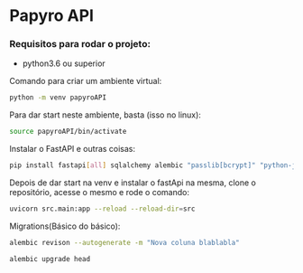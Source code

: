 # Papyro API

### Requisitos para rodar o projeto:
- python3.6 ou superior

Comando para criar um ambiente virtual:

```bash
python -m venv papyroAPI
```

Para dar start neste ambiente, basta (isso no linux):

```bash
source papyroAPI/bin/activate
```

Instalar o FastAPI e outras coisas:

```bash
pip install fastapi[all] sqlalchemy alembic "passlib[bcrypt]" "python-jose[cryptography]"
```

Depois de dar start na venv e instalar o fastApi na mesma, clone o repositório, acesse o mesmo e rode o comando:

```bash
uvicorn src.main:app --reload --reload-dir=src
```

Migrations(Básico do básico):

```bash
alembic revison --autogenerate -m "Nova coluna blablabla"
```

```bash
alembic upgrade head
```

